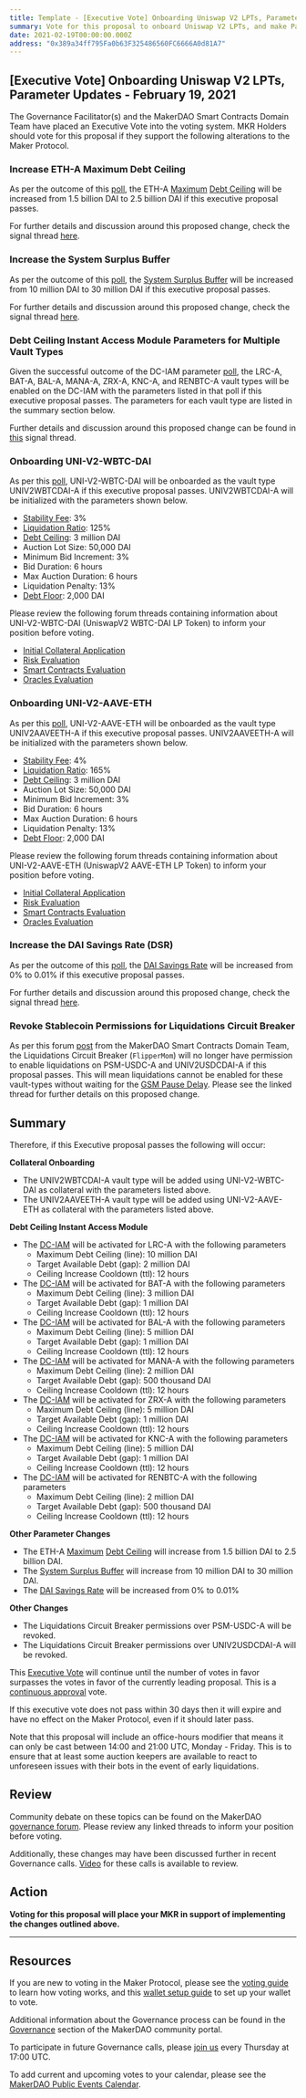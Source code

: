 ```yaml
---
title: Template - [Executive Vote] Onboarding Uniswap V2 LPTs, Parameter Updates - February 19, 2021
summary: Vote for this proposal to onboard Uniswap V2 LPTs, and make Parameter Updates
date: 2021-02-19T00:00:00.000Z
address: "0x389a34ff795Fa0b63F325486560FC6666A0d81A7"
---
```

## [Executive Vote] Onboarding Uniswap V2 LPTs, Parameter Updates - February 19, 2021

The Governance Facilitator(s) and the MakerDAO Smart Contracts Domain Team have placed an Executive Vote into the voting system. MKR Holders should vote for this proposal if they support the following alterations to the Maker Protocol.

### Increase ETH-A Maximum Debt Ceiling

As per the outcome of this [poll](https://vote.makerdao.com/polling/QmeaGob2?network=mainnet#poll-detail), the ETH-A [Maximum](https://community-development.makerdao.com/en/learn/governance/module-dciam) [Debt Ceiling](https://community-development.makerdao.com/en/learn/governance/param-debt-ceiling) will be increased from 1.5 billion DAI to 2.5 billion DAI if this executive proposal passes.

For further details and discussion around this proposed change, check the signal thread [here](https://forum.makerdao.com/t/signal-request-adjust-eth-a-dc-iam-line-2021-04/6332).

### Increase the System Surplus Buffer

As per the outcome of this [poll](https://vote.makerdao.com/polling/QmQjQf6K?network=mainnet#poll-detail), the [System Surplus Buffer](https://community-development.makerdao.com/en/learn/governance/param-system-surplus-buffer) will be increased from 10 million DAI to 30 million DAI if this executive proposal passes.

For further details and discussion around this proposed change, check the signal thread [here](https://forum.makerdao.com/t/signal-request-adjust-the-surplus-buffer-2021-2/6250).

### Debt Ceiling Instant Access Module Parameters for Multiple Vault Types

Given the successful outcome of the DC-IAM parameter [poll](https://vote.makerdao.com/polling/QmeMazVy?network=mainnet#poll-detail), the LRC-A, BAT-A, BAL-A, MANA-A, ZRX-A, KNC-A, and RENBTC-A vault types will be enabled on the DC-IAM with the parameters listed in that poll if this executive proposal passes. The parameters for each vault type are listed in the summary section below.

Further details and discussion around this proposed change can be found in [this](https://forum.makerdao.com/t/iam-dc-parameters-2-lrc-a-bat-a-bal-a-mana-a-zrx-a-knc-a-renbtc-a/6431) signal thread.

### Onboarding UNI-V2-WBTC-DAI

As per this [poll](https://vote.makerdao.com/polling/QmRJwNwt#poll-detail), UNI-V2-WBTC-DAI will be onboarded as the vault type UNIV2WBTCDAI-A if this executive proposal passes. UNIV2WBTCDAI-A will be initialized with the parameters shown below.

* [Stability Fee](https://community-development.makerdao.com/en/learn/governance/param-stability-fee): 3%
* [Liquidation Ratio](https://community-development.makerdao.com/en/learn/governance/param-liquidation-ratio): 125%
* [Debt Ceiling](https://community-development.makerdao.com/en/learn/governance/param-debt-ceiling): 3 million DAI
* Auction Lot Size: 50,000 DAI
* Minimum Bid Increment: 3%
* Bid Duration: 6 hours
* Max Auction Duration: 6 hours
* Liquidation Penalty: 13%
* [Debt Floor](https://community-development.makerdao.com/en/learn/governance/param-debt-floor): 2,000 DAI

Please review the following forum threads containing information about UNI-V2-WBTC-DAI (UniswapV2 WBTC-DAI LP Token) to inform your position before voting.
* [Initial Collateral Application](https://forum.makerdao.com/t/uni-v2-wbtc-dai-mip6-collateral-onboarding-application/5605/1)
* [Risk Evaluation](https://forum.makerdao.com/t/uni-v2-wbtc-dai-collateral-onboarding-risk-evaluation/6524)
* [Smart Contracts Evaluation](https://forum.makerdao.com/t/uni-v2-wbtc-dai-erc20-token-smart-contract-technical-assessment/6511)
* [Oracles Evaluation](https://forum.makerdao.com/t/uni-v2-wbtc-dai-collateral-onboarding-oracle-assessment-mip10c3-sp27/6522)

### Onboarding UNI-V2-AAVE-ETH

As per this [poll](https://vote.makerdao.com/polling/QmPk8Aqf#poll-detail), UNI-V2-AAVE-ETH will be onboarded as the vault type UNIV2AAVEETH-A if this executive proposal passes. UNIV2AAVEETH-A will be initialized with the parameters shown below.

* [Stability Fee](https://community-development.makerdao.com/en/learn/governance/param-stability-fee): 4%
* [Liquidation Ratio](https://community-development.makerdao.com/en/learn/governance/param-liquidation-ratio): 165%
* [Debt Ceiling](https://community-development.makerdao.com/en/learn/governance/param-debt-ceiling): 3 million DAI
* Auction Lot Size: 50,000 DAI
* Minimum Bid Increment: 3%
* Bid Duration: 6 hours
* Max Auction Duration: 6 hours
* Liquidation Penalty: 13%
* [Debt Floor](https://community-development.makerdao.com/en/learn/governance/param-debt-floor): 2,000 DAI

Please review the following forum threads containing information about UNI-V2-AAVE-ETH (UniswapV2 AAVE-ETH LP Token) to inform your position before voting.
* [Initial Collateral Application](https://forum.makerdao.com/t/uni-v2-aave-eth-mip6-collateral-onboarding-application/6186)
* [Risk Evaluation](https://forum.makerdao.com/t/uni-v2-aave-eth-collateral-onboarding-risk-evaluation/6525)
* [Smart Contracts Evaluation](https://forum.makerdao.com/t/uni-v2-aave-eth-erc20-token-smart-contract-technical-assessment/6510)
* [Oracles Evaluation](https://forum.makerdao.com/t/uni-v2-aave-eth-collateral-onboarding-oracle-assessment-mip10c3-sp26/6356)

### Increase the DAI Savings Rate (DSR)

As per the outcome of this [poll](https://vote.makerdao.com/polling/QmSdbu4H?network=mainnet), the [DAI Savings Rate](https://community-development.makerdao.com/en/learn/Dai/dsr/) will be increased from 0% to 0.01% if this executive proposal passes.

For further details and discussion around this proposed change, check the signal thread [here](https://forum.makerdao.com/t/signal-request-raise-dsr/6241).

### Revoke Stablecoin Permissions for Liquidations Circuit Breaker

As per this forum [post](https://forum.makerdao.com/t/limiting-governance-attack-surface-for-stablecoins/6057/7) from the MakerDAO Smart Contracts Domain Team, the Liquidations Circuit Breaker (`FlipperMom`) will no longer have permission to enable liquidations on PSM-USDC-A and UNIV2USDCDAI-A if this proposal passes. This will mean liquidations cannot be enabled for these vault-types without waiting for the [GSM Pause Delay](https://community-development.makerdao.com/en/learn/governance/param-gsm-pause-delay). Please see the linked thread for further details on this proposed change.

## Summary

Therefore, if this Executive proposal passes the following will occur:

**Collateral Onboarding**
* The UNIV2WBTCDAI-A vault type will be added using UNI-V2-WBTC-DAI as collateral with the parameters listed above.
* The UNIV2AAVEETH-A vault type will be added using UNI-V2-AAVE-ETH as collateral with the parameters listed above.

**Debt Ceiling Instant Access Module**
* The [DC-IAM](https://community-development.makerdao.com/en/learn/governance/module-dciam/) will be activated for LRC-A with the following parameters
	* Maximum Debt Ceiling (line): 10 million DAI
	* Target Available Debt (gap): 2 million DAI
	* Ceiling Increase Cooldown (ttl): 12 hours
* The [DC-IAM](https://community-development.makerdao.com/en/learn/governance/module-dciam/) will be activated for BAT-A with the following parameters
	* Maximum Debt Ceiling (line): 3 million DAI
	* Target Available Debt (gap): 1 million DAI
	* Ceiling Increase Cooldown (ttl): 12 hours
* The [DC-IAM](https://community-development.makerdao.com/en/learn/governance/module-dciam/) will be activated for BAL-A with the following parameters
	* Maximum Debt Ceiling (line): 5 million DAI
	* Target Available Debt (gap): 1 million DAI
	* Ceiling Increase Cooldown (ttl): 12 hours
* The [DC-IAM](https://community-development.makerdao.com/en/learn/governance/module-dciam/) will be activated for MANA-A with the following parameters
	* Maximum Debt Ceiling (line): 2 million DAI
	* Target Available Debt (gap): 500 thousand DAI
	* Ceiling Increase Cooldown (ttl): 12 hours
* The [DC-IAM](https://community-development.makerdao.com/en/learn/governance/module-dciam/) will be activated for ZRX-A with the following parameters
	* Maximum Debt Ceiling (line): 5 million DAI
	* Target Available Debt (gap): 1 million DAI
	* Ceiling Increase Cooldown (ttl): 12 hours
* The [DC-IAM](https://community-development.makerdao.com/en/learn/governance/module-dciam/) will be activated for KNC-A with the following parameters
	* Maximum Debt Ceiling (line): 5 million DAI
	* Target Available Debt (gap): 1 million DAI
	* Ceiling Increase Cooldown (ttl): 12 hours
* The [DC-IAM](https://community-development.makerdao.com/en/learn/governance/module-dciam/) will be activated for RENBTC-A with the following parameters
	* Maximum Debt Ceiling (line): 2 million DAI
	* Target Available Debt (gap): 500 thousand DAI
	* Ceiling Increase Cooldown (ttl): 12 hours

**Other Parameter Changes**
* The ETH-A [Maximum](https://community-development.makerdao.com/en/learn/governance/module-dciam) [Debt Ceiling](https://community-development.makerdao.com/en/learn/governance/param-debt-ceiling) will increase from 1.5 billion DAI to 2.5 billion DAI.
* The [System Surplus Buffer](https://community-development.makerdao.com/en/learn/governance/param-system-surplus-buffer) will increase from 10 million DAI to 30 million DAI.
* The [DAI Savings Rate](https://community-development.makerdao.com/en/learn/Dai/dsr/) will be increased from 0% to 0.01% 

**Other Changes**
* The Liquidations Circuit Breaker permissions over PSM-USDC-A will be revoked.
* The Liquidations Circuit Breaker permissions over UNIV2USDCDAI-A will be revoked.

This [Executive Vote](https://community-development.makerdao.com/en/learn/governance/on-chain-gov) will continue until the number of votes in favor surpasses the votes in favor of the currently leading proposal. This is a [continuous approval](https://community-development.makerdao.com/en/learn/governance/how-voting-works) vote. 

If this executive vote does not pass within 30 days then it will expire and have no effect on the Maker Protocol, even if it should later pass. 

Note that this proposal will include an office-hours modifier that means it can only be cast between 14:00 and 21:00 UTC, Monday - Friday. This is to ensure that at least some auction keepers are available to react to unforeseen issues with their bots in the event of early liquidations.

## Review

Community debate on these topics can be found on the MakerDAO [governance forum](https://forum.makerdao.com/). Please review any linked threads to inform your position before voting.

Additionally, these changes may have been discussed further in recent Governance calls. [Video](https://www.youtube.com/playlist?list=PLLzkWCj8ywWNq5-90-Id6VPSsrk4OWVan) for these calls is available to review.

## Action

**Voting for this proposal will place your MKR in support of implementing the changes outlined above.**

---

## Resources

If you are new to voting in the Maker Protocol, please see the [voting guide](https://community-development.makerdao.com/en/learn/governance/how-voting-works/) to learn how voting works, and this [wallet setup guide](https://community-development.makerdao.com/en/learn/governance/voting-setup/) to set up your wallet to vote.

Additional information about the Governance process can be found in the [Governance](https://community-development.makerdao.com/en/learn/governance) section of the MakerDAO community portal.

To participate in future Governance calls, please [join us](https://github.com/makerdao/community/tree/master/governance/governance-and-risk-meetings) every Thursday at 17:00 UTC.

To add current and upcoming votes to your calendar, please see the [MakerDAO Public Events Calendar](https://calendar.google.com/calendar/embed?src=makerdao.com_3efhm2ghipksegl009ktniomdk%40group.calendar.google.com&ctz=UTC&mode=week&showCalendars=0&showPrint=0).
